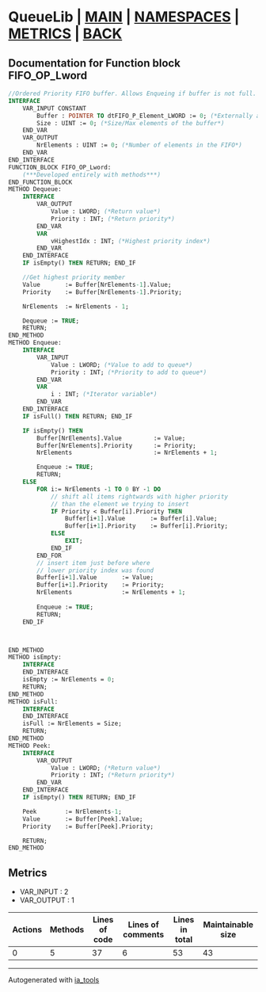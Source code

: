 # QueueLib | [MAIN] | [NAMESPACES] | [METRICS] | [BACK]  

## Documentation for Function block FIFO_OP_Lword  

```pascal
//Ordered Priority FIFO buffer. Allows Enqueing if buffer is not full. Dequeues the highest priority elements first. Buffer is ordered from lowest to highest priority. e.g. 0 = Lowest priority  
INTERFACE
    VAR_INPUT CONSTANT
        Buffer : POINTER TO dtFIFO_P_Element_LWORD := 0; (*Externally allocated buffer. Must be in format ARRAY[0..N]. ! Block doesn't check for Null pointer*)
        Size : UINT := 0; (*Size/Max elements of the buffer*)
    END_VAR
    VAR_OUTPUT 
        NrElements : UINT := 0; (*Number of elements in the FIFO*)
    END_VAR
END_INTERFACE
FUNCTION_BLOCK FIFO_OP_Lword:
    (***Developed entirely with methods***)
END_FUNCTION_BLOCK
METHOD Dequeue:
    INTERFACE
        VAR_OUTPUT 
            Value : LWORD; (*Return value*)
            Priority : INT; (*Return priority*)
        END_VAR
        VAR 
            vHighestIdx : INT; (*Highest priority index*)
        END_VAR
    END_INTERFACE
    IF isEmpty() THEN RETURN; END_IF

    //Get highest priority member
    Value       := Buffer[NrElements-1].Value;
    Priority    := Buffer[NrElements-1].Priority;

    NrElements  := NrElements - 1;

    Dequeue := TRUE;
    RETURN;
END_METHOD
METHOD Enqueue:
    INTERFACE
        VAR_INPUT 
            Value : LWORD; (*Value to add to queue*)
            Priority : INT; (*Priority to add to queue*)
        END_VAR
        VAR 
            i : INT; (*Iterator variable*)
        END_VAR
    END_INTERFACE
    IF isFull() THEN RETURN; END_IF

    IF isEmpty() THEN
        Buffer[NrElements].Value         := Value;
        Buffer[NrElements].Priority      := Priority;
        NrElements                       := NrElements + 1;

        Enqueue := TRUE;
        RETURN;
    ELSE
        FOR i:= NrElements -1 TO 0 BY -1 DO
            // shift all items rightwards with higher priority
            // than the element we trying to insert
            IF Priority < Buffer[i].Priority THEN
                Buffer[i+1].Value       := Buffer[i].Value;
                Buffer[i+1].Priority    := Buffer[i].Priority;
            ELSE
                EXIT;
            END_IF
        END_FOR
        // insert item just before where
        // lower priority index was found
        Buffer[i+1].Value       := Value;
        Buffer[i+1].Priority    := Priority;
        NrElements              := NrElements + 1;
                
        Enqueue := TRUE;
        RETURN;
    END_IF



END_METHOD
METHOD isEmpty:
    INTERFACE
    END_INTERFACE
    isEmpty := NrElements = 0;
    RETURN;
END_METHOD
METHOD isFull:
    INTERFACE
    END_INTERFACE
    isFull := NrElements = Size;
    RETURN;
END_METHOD
METHOD Peek:
    INTERFACE
        VAR_OUTPUT 
            Value : LWORD; (*Return value*)
            Priority : INT; (*Return priority*)
        END_VAR
    END_INTERFACE
    IF isEmpty() THEN RETURN; END_IF

    Peek        := NrElements-1;
    Value       := Buffer[Peek].Value;
    Priority    := Buffer[Peek].Priority;

    RETURN;
END_METHOD
```

## Metrics  

- VAR_INPUT : 2
- VAR_OUTPUT : 1

| Actions | Methods | Lines of code | Lines of comments | Lines in total | Maintainable size |
| ------- | ------- | ------------- | ----------------- | -------------- | ----------------- |
| 0 | 5 | 37 |6 |53 | 43 |

---
Autogenerated with [ia_tools](https://github.com/tkucic/ia_tools)  

[MAIN]: ../../../../index_st.md
[NAMESPACES]: ../../nsList_st.md
[METRICS]: ../../../metrics_st.md
[BACK]: ../nsMain_st.md
